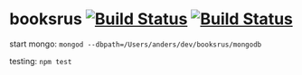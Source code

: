 # booksrus [![Build Status](https://travis-ci.org/Andersos/booksrus.svg?branch=master)](https://travis-ci.org/Andersos/booksrus) [![Build Status](https://snap-ci.com/Andersos/booksrus/branch/master/build_image)](https://snap-ci.com/Andersos/booksrus/branch/master)


start mongo:
`mongod --dbpath=/Users/anders/dev/booksrus/mongodb`

testing:
`npm test`

